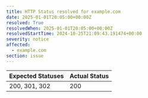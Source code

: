 ```yaml
---
title: HTTP Status resolved for example.com
date: 2025-01-01T20:05:00+00:00Z
resolved: True
resolvedWhen: 2025-01-01T20:05:00+00:00Z
resolvedStartTime: 2024-10-25T21:09:43.191474+00:00
severity: notice
affected:
  - example.com
section: issue
---
```


| Expected Statuses | Actual Status  |
|-------------------|----------------|
| 200, 301, 302 | 200 |
